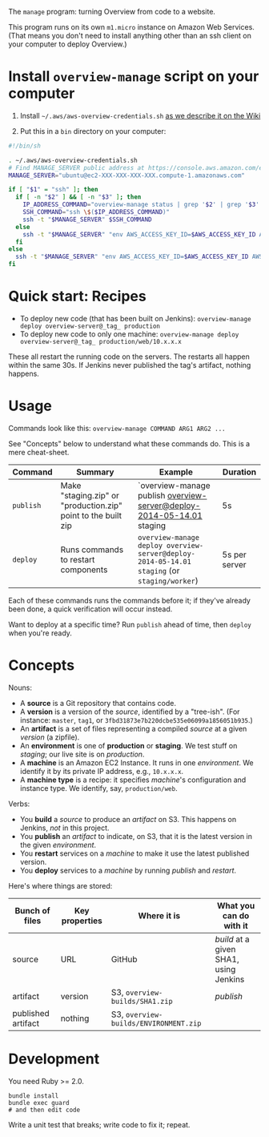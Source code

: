 The `manage` program: turning Overview from code to a website.

This program runs on its own `m1.micro` instance on Amazon Web Services.
(That means you don't need to install anything other than an ssh client on your
computer to deploy Overview.)

# Install `overview-manage` script on your computer

1. Install `~/.aws/aws-overview-credentials.sh` [as we describe it on the Wiki](https://github.com/overview/overview-server/wiki/Deploying-from-scratch-to-amazon#amazon-web-services-aws-authentication)

2. Put this in a `bin` directory on your computer:
```sh
#!/bin/sh

. ~/.aws/aws-overview-credentials.sh
# Find MANAGE_SERVER public address at https://console.aws.amazon.com/ec2/v2/home?region=us-east-1#Instances:
MANAGE_SERVER="ubuntu@ec2-XXX-XXX-XXX-XXX.compute-1.amazonaws.com"

if [ "$1" = "ssh" ]; then
  if [ -n "$2" ] && [ -n "$3" ]; then
    IP_ADDRESS_COMMAND="overview-manage status | grep '$2' | grep '$3' | head -n 1 | cut -f 4"
    SSH_COMMAND="ssh \$($IP_ADDRESS_COMMAND)"
    ssh -t "$MANAGE_SERVER" $SSH_COMMAND
  else
    ssh -t "$MANAGE_SERVER" "env AWS_ACCESS_KEY_ID=$AWS_ACCESS_KEY_ID AWS_SECRET_ACCESS_KEY=$AWS_SECRET_ACCESS_KEY bash --login"
  fi
else
  ssh -t "$MANAGE_SERVER" "env AWS_ACCESS_KEY_ID=$AWS_ACCESS_KEY_ID AWS_SECRET_ACCESS_KEY=$AWS_SECRET_ACCESS_KEY bash --login /usr/local/bin/overview-manage $@"
fi
```

# Quick start: Recipes

* To deploy new code (that has been built on Jenkins): `overview-manage deploy overview-server@_tag_ production`
* To deploy new code to only one machine: `overview-manage deploy overview-server@_tag_ production/web/10.x.x.x`

These all restart the running code on the servers. The restarts all happen within the same 30s. If Jenkins never published the tag's artifact, nothing happens.

# Usage

Commands look like this: `overview-manage COMMAND ARG1 ARG2 ...`

See "Concepts" below to understand what these commands do. This is a mere cheat-sheet.

| Command | Summary | Example | Duration |
| ------- | ------- | ------- | -------- |
| `publish` | Make "staging.zip" or "production.zip" point to the built zip | `overview-manage publish overview-server@deploy-2014-05-14.01 staging | 5s |
| `deploy` | Runs commands to restart components | `overview-manage deploy overview-server@deploy-2014-05-14.01 staging` (or `staging/worker`) | 5s per server |

Each of these commands runs the commands before it; if they've already been done, a quick verification will occur instead.

Want to deploy at a specific time? Run `publish` ahead of time, then `deploy` when you're ready.

# Concepts

Nouns:

* A **source** is a Git repository that contains code.
* A **version** is a version of the *source*, identified by a "tree-ish". (For instance: `master`, `tag1`, or `3fbd31873e7b220dcbe535e06099a1856051b935`.)
* An **artifact** is a set of files representing a compiled *source* at a given *version* (a zipfile).
* An **environment** is one of **production** or **staging**. We test stuff on *staging*; our live site is on *production*.
* A **machine** is an Amazon EC2 Instance. It runs in one *environment*. We identify it by its private IP address, e.g., `10.x.x.x`.
* A **machine type** is a recipe: it specifies *machine*'s configuration and instance type. We identify, say, `production/web`.

Verbs:

* You **build** a *source* to produce an *artifact* on S3. This happens on Jenkins, _not_ in this project.
* You **publish** an *artifact* to indicate, on S3, that it is the latest version in the given *environment*.
* You **restart** services on a *machine* to make it use the latest published version.
* You **deploy** services to a *machine* by running *publish* and *restart*.

Here's where things are stored:

| Bunch of files | Key properties | Where it is | What you can do with it |
| -------------- | -------------- | ----------- | ----------------------- |
| source | URL | GitHub | *build* at a given SHA1, using Jenkins |
| artifact | version | S3, `overview-builds/SHA1.zip` | *publish* |
| published artifact | nothing | S3, `overview-builds/ENVIRONMENT.zip` |

# Development

You need Ruby >= 2.0.

    bundle install
    bundle exec guard
    # and then edit code

Write a unit test that breaks; write code to fix it; repeat.
